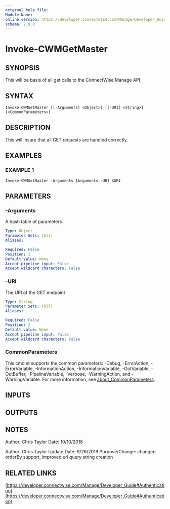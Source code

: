 ```yaml
---
external help file:
Module Name:
online version: https://developer.connectwise.com/Manage/Developer_Guide#Authentication
schema: 2.0.0
---
```


# Invoke-CWMGetMaster

## SYNOPSIS
This will be basis of all get calls to the ConnectWise Manage API.

## SYNTAX

```
Invoke-CWMGetMaster [[-Arguments] <Object>] [[-URI] <String>] [<CommonParameters>]
```

## DESCRIPTION
This will insure that all GET requests are handled correctly.

## EXAMPLES

### EXAMPLE 1
```
Invoke-CWMGetMaster -Arguments $Arguments -URI $URI
```

## PARAMETERS

### -Arguments
A hash table of parameters

```yaml
Type: Object
Parameter Sets: (All)
Aliases:

Required: False
Position: 1
Default value: None
Accept pipeline input: False
Accept wildcard characters: False
```

### -URI
The URI of the GET endpoint

```yaml
Type: String
Parameter Sets: (All)
Aliases:

Required: False
Position: 2
Default value: None
Accept pipeline input: False
Accept wildcard characters: False
```

### CommonParameters
This cmdlet supports the common parameters: -Debug, -ErrorAction, -ErrorVariable, -InformationAction, -InformationVariable, -OutVariable, -OutBuffer, -PipelineVariable, -Verbose, -WarningAction, and -WarningVariable. For more information, see [about_CommonParameters](http://go.microsoft.com/fwlink/?LinkID=113216).

## INPUTS

## OUTPUTS

## NOTES
Author: Chris Taylor
Date: 10/10/2018

Author: Chris Taylor
Update Date: 9/26/2019
Purpose/Change: changed orderBy support, improved url query string creation

## RELATED LINKS

[https://developer.connectwise.com/Manage/Developer_Guide#Authentication](https://developer.connectwise.com/Manage/Developer_Guide#Authentication)

